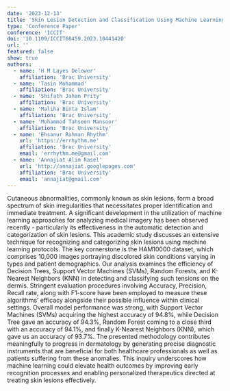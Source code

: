 ```yaml
---
date: '2023-12-13'
title: 'Skin Lesion Detection and Classification Using Machine Learning: A Comprehensive Approach for Accurate Diagnosis and Treatment'
type: 'Conference Paper'
conference: 'ICCIT'
doi: '10.1109/ICCIT60459.2023.10441420'
url: ''
featured: false
show: true
authors:
  - name: 'H M Layes Delower'
    affiliation: 'Brac University'
  - name: 'Tasin Mohammad'
    affiliation: 'Brac University'
  - name: 'Shifath Jahan Prity'
    affiliation: 'Brac University'
  - name: 'Maliha Binta Islam'
    affiliation: 'Brac University'
  - name: 'Mohammod Tahseen Mansoor'
    affiliation: 'Brac University'
  - name: 'Ehsanur Rahman Rhythm'
    url: 'https://errhythm.me'
    affiliation: 'Brac University'
    email: 'errhythm.me@gmail.com'
  - name: 'Annajiat Alim Rasel'
    url: 'http://annajiat.googlepages.com'
    affiliation: 'Brac University'
    email: 'annajiat@gmail.com'
---
```


Cutaneous abnormalities, commonly known as skin lesions, form a broad spectrum of skin irregularities that necessitates proper identification and immediate treatment. A significant development in the utilization of machine learning approaches for analyzing medical imagery has been observed recently - particularly its effectiveness in the automatic detection and categorization of skin lesions. This academic study discusses an extensive technique for recognizing and categorizing skin lesions using machine learning protocols. The key cornerstone is the HAM10000 dataset, which comprises 10,000 images portraying discolored skin conditions varying in types and patient demographics. Our analysis examines the efficiency of Decision Trees, Support Vector Machines (SVMs), Random Forests, and K-Nearest Neighbors (KNN) in detecting and classifying such tensions on the dermis. Stringent evaluation procedures involving Accuracy, Precision, Recall rate, along with F1-score have been employed to measure these algorithms’ efficacy alongside their possible influence within clinical settings. Overall model performance was strong, with Support Vector Machines (SVMs) acquiring the highest accuracy of 94.8%, while Decision Tree gave an accuracy of 94.3%, Random Forest coming to a close third with an accuracy of 94.1%, and finally K-Nearest Neighbors (KNN), which gave us an accuracy of 93.7%. The presented methodology contributes meaningfully to progress in dermatology by generating precise diagnostic instruments that are beneficial for both healthcare professionals as well as patients suffering from these anomalies. This inquiry underscores how machine learning could elevate health outcomes by improving early recognition processes and enabling personalized therapeutics directed at treating skin lesions effectively.
